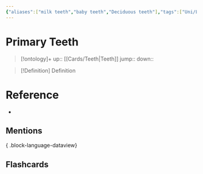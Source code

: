 ```yaml
---
{"aliases":["milk teeth","baby teeth","Deciduous teeth"],"tags":["Uni/LFS122","flashcards/LFS122"],"dg-publish":true,"permalink":"/cards/primary-teeth/","dgPassFrontmatter":true}
---
```


# Primary Teeth

> [!ontology]+
> up:: [[Cards/Teeth\|Teeth]]
> jump:: 
> down:: 

> [!Definition] Definition

# Reference

- 

## Mentions


{ .block-language-dataview}

## Flashcards